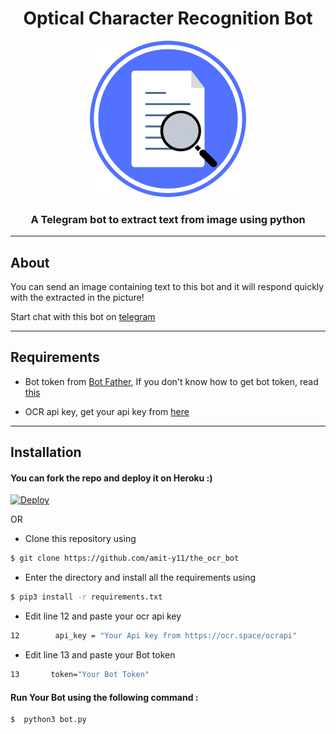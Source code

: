# <h1 align=center>Optical Character Recognition Bot</h1>

<p align=center><img src="assets/images/ocr.png" alt="logo" width="250px" height="250px"/></p>

<h3 align=center>A Telegram bot to extract text from image using python</h3>

---

## About

You can send an image containing text to this bot and it will respond quickly with the extracted in the picture!

Start chat with this bot on [telegram](https://telegram.me/the_ocr_bot)

--- 
## Requirements

* Bot token from [Bot Father](https://t.me/BotFather), If you don't know how to get bot token, read [this](https://core.telegram.org/bots#6-botfather)

* OCR api key, get your api key from [here](https://ocr.space/ocrapi)

---
## Installation 

#### You can fork the repo and deploy it on Heroku :)  

[![Deploy](https://www.herokucdn.com/deploy/button.svg)](https://heroku.com/deploy)

OR

* Clone this repository using
```sh
$ git clone https://github.com/amit-y11/the_ocr_bot
```
* Enter the directory and install all the requirements using
```sh
$ pip3 install -r requirements.txt
```
* Edit line 12 and paste your ocr api key
```sh
12        api_key = "Your Api key from https://ocr.space/ocrapi"
```
* Edit line 13 and paste your Bot token
```sh
13       token="Your Bot Token"
```
#### Run Your Bot using the following command :
```sh
$  python3 bot.py
```